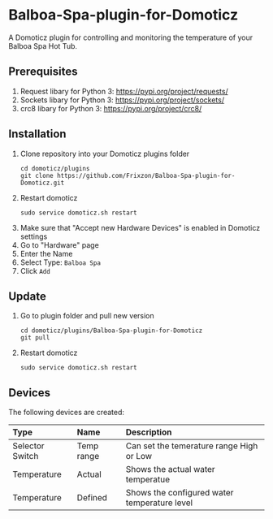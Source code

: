 # Balboa-Spa-plugin-for-Domoticz
A Domoticz plugin for controlling and monitoring the temperature of your Balboa Spa Hot Tub.

## Prerequisites
1. Request libary for Python 3: https://pypi.org/project/requests/
1. Sockets libary for Python 3: https://pypi.org/project/sockets/
1. crc8 libary for Python 3: https://pypi.org/project/crc8/ 

## Installation
1. Clone repository into your Domoticz plugins folder
    ```
    cd domoticz/plugins
    git clone https://github.com/Frixzon/Balboa-Spa-plugin-for-Domoticz.git
    ```
1. Restart domoticz
    ```
    sudo service domoticz.sh restart
    ```
1. Make sure that "Accept new Hardware Devices" is enabled in Domoticz settings
1. Go to "Hardware" page
1. Enter the Name
1. Select Type: `Balboa Spa`
1. Click `Add`

## Update
1. Go to plugin folder and pull new version
    ```
    cd domoticz/plugins/Balboa-Spa-plugin-for-Domoticz
    git pull
    ```
1. Restart domoticz
    ```
    sudo service domoticz.sh restart
    ```

## Devices
The following devices are created:

| Type                | Name                      | Description
| :---                | :---                      | :---
| Selector Switch | Temp range                     | Can set the temerature range High or Low
| Temperature | Actual                         | Shows the actual water temperatue
| Temperature | Defined                        | Shows the configured water temperature level
